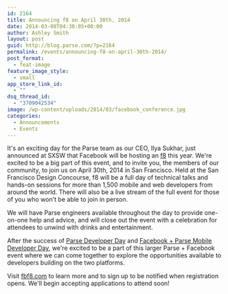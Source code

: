 ```yaml
---
id: 2164
title: Announcing f8 on April 30th, 2014
date: 2014-03-08T04:30:05+00:00
author: Ashley Smith
layout: post
guid: http://blog.parse.com/?p=2164
permalink: /events/announcing-f8-on-april-30th-2014/
post_format:
  - feat-image
feature_image_style:
  - small
app_store_link_id:
  - ""
dsq_thread_id:
  - "3709042534"
image: /wp-content/uploads/2014/03/facebook_conference.jpg
categories:
  - Announcements
  - Events
---
```

It's an exciting day for the Parse team as our CEO, Ilya Sukhar, just announced at SXSW that Facebook will be hosting an <a href="https://fbf8.com" target="_blank">f8</a> this year. We're excited to be a big part of this event, and to invite you, the members of our community, to join us on April 30th, 2014 in San Francisco. Held at the San Francisco Design Concourse, f8 will be a full day of technical talks and hands-on sessions for more than 1,500 mobile and web developers from around the world. There will also be a live stream of the full event for those of you who won't be able to join in person.

We will have Parse engineers available throughout the day to provide one-on-one help and advice, and will close out the event with a celebration for attendees to unwind with drinks and entertainment.

After the success of <a href="http://www.parsedeveloperday.com/" target="_blank">Parse Developer Day</a> and <a href="http://fbmobiledeveloperday.splashthat.com/" target="_blank">Facebook + Parse Mobile Developer Day</a>, we're excited to be a part of this larger Parse + Facebook event where we can come together to explore the opportunities available to developers building on the two platforms.

Visit <a href="https://fbf8.com/" target="_blank">fbf8.com</a> to learn more and to sign up to be notified when registration opens. We'll begin accepting applications to attend soon!